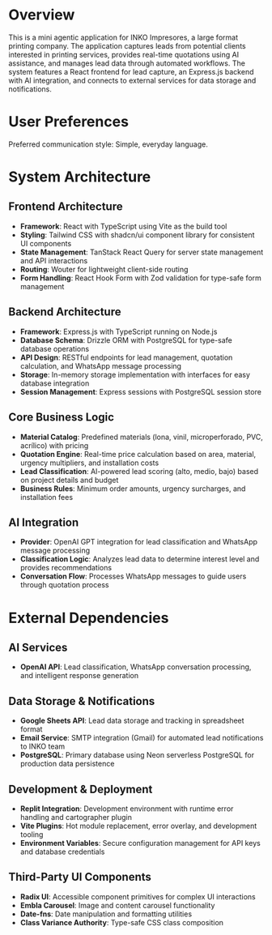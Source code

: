 # Overview

This is a mini agentic application for INKO Impresores, a large format printing company. The application captures leads from potential clients interested in printing services, provides real-time quotations using AI assistance, and manages lead data through automated workflows. The system features a React frontend for lead capture, an Express.js backend with AI integration, and connects to external services for data storage and notifications.

# User Preferences

Preferred communication style: Simple, everyday language.

# System Architecture

## Frontend Architecture
- **Framework**: React with TypeScript using Vite as the build tool
- **Styling**: Tailwind CSS with shadcn/ui component library for consistent UI components
- **State Management**: TanStack React Query for server state management and API interactions
- **Routing**: Wouter for lightweight client-side routing
- **Form Handling**: React Hook Form with Zod validation for type-safe form management

## Backend Architecture
- **Framework**: Express.js with TypeScript running on Node.js
- **Database Schema**: Drizzle ORM with PostgreSQL for type-safe database operations
- **API Design**: RESTful endpoints for lead management, quotation calculation, and WhatsApp message processing
- **Storage**: In-memory storage implementation with interfaces for easy database integration
- **Session Management**: Express sessions with PostgreSQL session store

## Core Business Logic
- **Material Catalog**: Predefined materials (lona, vinil, microperforado, PVC, acrílico) with pricing
- **Quotation Engine**: Real-time price calculation based on area, material, urgency multipliers, and installation costs
- **Lead Classification**: AI-powered lead scoring (alto, medio, bajo) based on project details and budget
- **Business Rules**: Minimum order amounts, urgency surcharges, and installation fees

## AI Integration
- **Provider**: OpenAI GPT integration for lead classification and WhatsApp message processing
- **Classification Logic**: Analyzes lead data to determine interest level and provides recommendations
- **Conversation Flow**: Processes WhatsApp messages to guide users through quotation process

# External Dependencies

## AI Services
- **OpenAI API**: Lead classification, WhatsApp conversation processing, and intelligent response generation

## Data Storage & Notifications
- **Google Sheets API**: Lead data storage and tracking in spreadsheet format
- **Email Service**: SMTP integration (Gmail) for automated lead notifications to INKO team
- **PostgreSQL**: Primary database using Neon serverless PostgreSQL for production data persistence

## Development & Deployment
- **Replit Integration**: Development environment with runtime error handling and cartographer plugin
- **Vite Plugins**: Hot module replacement, error overlay, and development tooling
- **Environment Variables**: Secure configuration management for API keys and database credentials

## Third-Party UI Components
- **Radix UI**: Accessible component primitives for complex UI interactions
- **Embla Carousel**: Image and content carousel functionality
- **Date-fns**: Date manipulation and formatting utilities
- **Class Variance Authority**: Type-safe CSS class composition